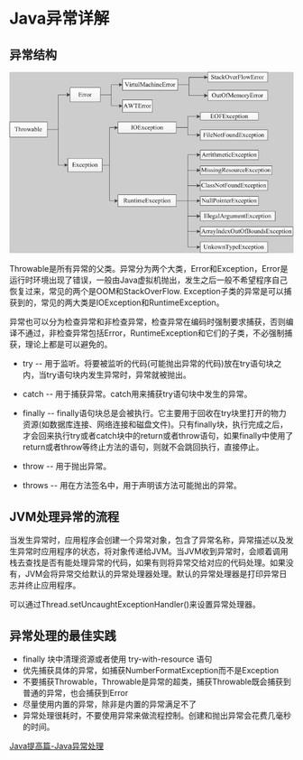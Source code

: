 # Java异常详解

## 异常结构

![异常结构图](../../../img/java-exception.png)

Throwable是所有异常的父类。异常分为两个大类，Error和Exception，Error是运行时环境出现了错误，一般由Java虚拟机抛出，发生之后一般不希望程序自己恢复过来，常见的两个是OOM和StackOverFlow. Exception子类的异常是可以捕获到的，常见的两大类是IOException和RuntimeException。

异常也可以分为检查异常和非检查异常，检查异常在编码时强制要求捕获，否则编译不通过，非检查异常包括Error，RuntimeException和它们的子类，不必强制捕获，理论上都是可以避免的。

- try        -- 用于监听。将要被监听的代码(可能抛出异常的代码)放在try语句块之内，当try语句块内发生异常时，异常就被抛出。
- catch   -- 用于捕获异常。catch用来捕获try语句块中发生的异常。

- finally  -- finally语句块总是会被执行。它主要用于回收在try块里打开的物力资源(如数据库连接、网络连接和磁盘文件)。只有finally块，执行完成之后，才会回来执行try或者catch块中的return或者throw语句，如果finally中使用了return或者throw等终止方法的语句，则就不会跳回执行，直接停止。
- throw   -- 用于抛出异常。
- throws -- 用在方法签名中，用于声明该方法可能抛出的异常。

## JVM处理异常的流程

当发生异常时，应用程序会创建一个异常对象，包含了异常名称，异常描述以及发生异常时应用程序的状态，将对象传递给JVM。当JVM收到异常时，会顺着调用栈去查找是否有能处理异常的代码，如果有则将异常交给对应的代码处理。如果没有，JVM会将异常交给默认的异常处理器处理。默认的异常处理器是打印异常日志并终止应用程序。

可以通过Thread.setUncaughtExceptionHandler()来设置异常处理器。

## 异常处理的最佳实践

- finally 块中清理资源或者使用 try-with-resource 语句
- 优先捕获具体的异常，如捕获NumberFormatException而不是Exception
- 不要捕获Throwable，Throwable是异常的超类，捕获Throwable既会捕获到普通的异常，也会捕获到Error
- 尽量使用内置的异常，除非是内置的异常满足不了
- 异常处理很耗时，不要使用异常来做流程控制。创建和抛出异常会花费几毫秒的时间。

[Java提高篇-Java异常处理](http://www.cnblogs.com/Qian123/p/5715402.html)

